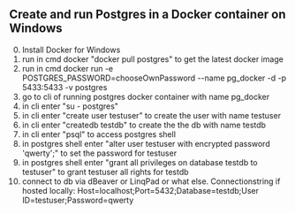 ## Create and run Postgres in a Docker container on Windows

0. Install Docker for Windows
1. run in cmd docker "docker pull postgres" to get the latest docker image
2. run in cmd docker run -e POSTGRES_PASSWORD=chooseOwnPassword --name pg_docker -d -p 5433:5433 -v postgres
3. go to cli of running postgres docker container with name pg_docker
4. in cli enter "su - postgres"
5. in cli enter "create user testuser" to create the user with name testuser
6. in cli enter "createdb testdb" to create the the db with name testdb
7. in cli enter "psql" to access postgres shell
8. in postgres shell enter "alter user testuser with encrypted password 'qwerty';" to set the password for testuser
9. in postgres shell enter "grant all privileges on database testdb to testuser" to grant testuser all rights for testdb
10. connect to db via dBeaver or LinqPad or what else. Connectionstring if hosted locally: Host=localhost;Port=5432;Database=testdb;User ID=testuser;Password=qwerty
